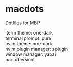 # macdots
Dotfiles for MBP

iterm theme: one-dark  
terminal prompt: pure  
nvim theme: one-dark  
nvim plugin manager: zplugin  
window manager: yabai  
bar: ubersicht  
